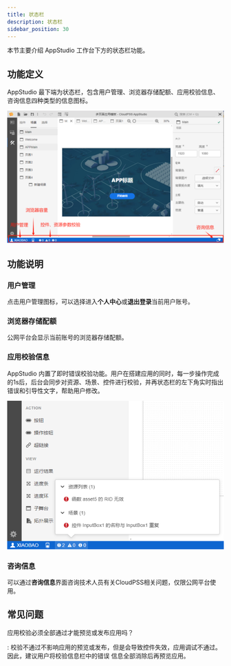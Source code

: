 ```yaml
---
title: 状态栏
description: 状态栏
sidebar_position: 30
---
```


本节主要介绍 AppStudio 工作台下方的状态栏功能。

## 功能定义

AppStudio 最下端为状态栏，包含用户管理、浏览器存储配额、应用校验信息、咨询信息四种类型的信息图标。

![AppStudio 状态栏](./1.png)

## 功能说明

### 用户管理

点击用户管理图标，可以选择进入**个人中心**或**退出登录**当前用户账号。

### 浏览器存储配额

公网平台会显示当前账号的浏览器存储配额。

### 应用校验信息

AppStudio 内置了即时错误校验功能。用户在搭建应用的同时，每一步操作完成的1s后，后台会同步对资源、场景、控件进行校验，并再状态栏的左下角实时指出错误和引导性文字，帮助用户修改。

![应用校验信息](./2.png)

### 咨询信息

可以通过**咨询信息**界面咨询技术人员有关CloudPSS相关问题，仅限公网平台使用。

## 常见问题

应用校验必须全部通过才能预览或发布应用吗？

:   校验不通过不影响应用的预览或发布，但是会导致控件失效，应用调试不通过。因此，建议用户将校验信息栏中的错误
    信息全部消除后再预览应用。